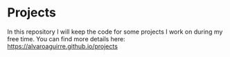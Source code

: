# Projects

In this repository I will keep the code for some projects I work on during my free time. You can find more details here: https://alvaroaguirre.github.io/projects
